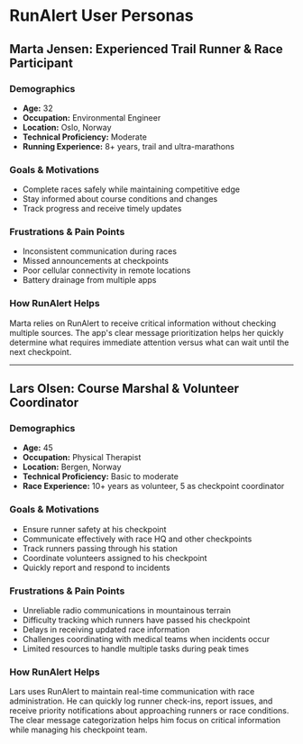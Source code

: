 # RunAlert User Personas

## Marta Jensen: Experienced Trail Runner & Race Participant

### Demographics
- **Age:** 32
- **Occupation:** Environmental Engineer
- **Location:** Oslo, Norway
- **Technical Proficiency:** Moderate
- **Running Experience:** 8+ years, trail and ultra-marathons

### Goals & Motivations
- Complete races safely while maintaining competitive edge
- Stay informed about course conditions and changes
- Track progress and receive timely updates

### Frustrations & Pain Points
- Inconsistent communication during races
- Missed announcements at checkpoints
- Poor cellular connectivity in remote locations
- Battery drainage from multiple apps

### How RunAlert Helps
Marta relies on RunAlert to receive critical information without checking multiple sources. The app's clear message prioritization helps her quickly determine what requires immediate attention versus what can wait until the next checkpoint.

---

## Lars Olsen: Course Marshal & Volunteer Coordinator

### Demographics
- **Age:** 45
- **Occupation:** Physical Therapist
- **Location:** Bergen, Norway
- **Technical Proficiency:** Basic to moderate
- **Race Experience:** 10+ years as volunteer, 5 as checkpoint coordinator

### Goals & Motivations
- Ensure runner safety at his checkpoint
- Communicate effectively with race HQ and other checkpoints
- Track runners passing through his station
- Coordinate volunteers assigned to his checkpoint
- Quickly report and respond to incidents

### Frustrations & Pain Points
- Unreliable radio communications in mountainous terrain
- Difficulty tracking which runners have passed his checkpoint
- Delays in receiving updated race information
- Challenges coordinating with medical teams when incidents occur
- Limited resources to handle multiple tasks during peak times

### How RunAlert Helps
Lars uses RunAlert to maintain real-time communication with race administration. He can quickly log runner check-ins, report issues, and receive priority notifications about approaching runners or race conditions. The clear message categorization helps him focus on critical information while managing his checkpoint team.
